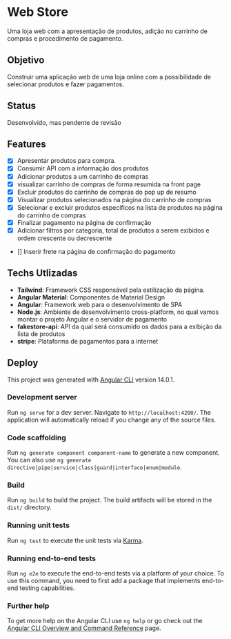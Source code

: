 # Web Store 
Uma loja web com a apresentação de produtos, adição no carrinho de compras e procedimento de pagamento.
## Objetivo
Construir uma aplicação web de uma loja online com a possibilidade de selecionar produtos e fazer pagamentos.
## Status
Desenvolvido, mas pendente de revisão
## Features

- [X] Apresentar produtos para compra.
- [X] Consumir API com a informação dos produtos
- [X] Adicionar produtos a um carrinho de compras
- [X] visualizar carrinho de compras de forma resumida na front page
- [X] Excluir produtos do carrinho de compras do pop up de resumo
- [X] Visualizar produtos selecionados na página do carrinho de compras
- [X] Selecionar e excluir produtos específicos na lista de produtos na página do carrinho de compras
- [X] Finalizar pagamento na página de confirmação
- [X] Adicionar filtros por categoria, total de produtos a serem exibidos e ordem crescente ou decrescente
- [] Inserir frete na página de confirmação do pagamento
## Techs Utlizadas
- **Tailwind**: Framework CSS responsável pela estilização da página.
- **Angular Material**: Componentes de Material Design
- **Angular**: Framework web para o desenvolvimento de SPA
- **Node.js**: Ambiente de desenvolvimento cross-platform, no qual vamos montar o projeto Angular e o servidor de pagamento
- **fakestore-api**: API da qual será consumido os dados para a exibição da lista de produtos
- **stripe**: Plataforma de pagamentos para a internet

## Deploy

This project was generated with [Angular CLI](https://github.com/angular/angular-cli) version 14.0.1.

### Development server

Run `ng serve` for a dev server. Navigate to `http://localhost:4200/`. The application will automatically reload if you change any of the source files.

### Code scaffolding

Run `ng generate component component-name` to generate a new component. You can also use `ng generate directive|pipe|service|class|guard|interface|enum|module`.

### Build

Run `ng build` to build the project. The build artifacts will be stored in the `dist/` directory.

### Running unit tests

Run `ng test` to execute the unit tests via [Karma](https://karma-runner.github.io).

### Running end-to-end tests

Run `ng e2e` to execute the end-to-end tests via a platform of your choice. To use this command, you need to first add a package that implements end-to-end testing capabilities.

### Further help

To get more help on the Angular CLI use `ng help` or go check out the [Angular CLI Overview and Command Reference](https://angular.io/cli) page.
